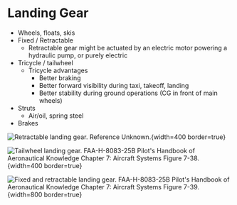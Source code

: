 # Landing Gear

* Wheels, floats, skis
* Fixed / Retractable
  * Retractable gear might be actuated by an electric motor powering a hydraulic pump, or purely electric
* Tricycle / tailwheel
  * Tricycle advantages
    * Better braking
    * Better forward visibility during taxi, takeoff, landing
    * Better stability during ground operations (CG in front of main wheels)
* Struts
  * Air/oil, spring steel
* Brakes

![Retractable landing gear. Reference Unknown.](/img/rectractable-gear.jpg){width=400 border=true}

![Tailwheel landing gear. [FAA-H-8083-25B Pilot's Handbook of Aeronautical Knowledge](https://www.faa.gov/regulations_policies/handbooks_manuals/aviation/phak) [Chapter 7: Aircraft Systems](https://www.faa.gov/sites/faa.gov/files/regulations_policies/handbooks_manuals/aviation/phak/09_phak_ch7.pdf) Figure 7-38.](/img/phak/phak-figure-7-38-tailwheel-landing-gear.jpg){width=400 border=true}

![Fixed and retractable landing gear. [FAA-H-8083-25B Pilot's Handbook of Aeronautical Knowledge](https://www.faa.gov/regulations_policies/handbooks_manuals/aviation/phak) [Chapter 7: Aircraft Systems](https://www.faa.gov/sites/faa.gov/files/regulations_policies/handbooks_manuals/aviation/phak/09_phak_ch7.pdf) Figure 7-39.](/img/phak/phak-figure-7-39-fixed-and-retractable-landing-gear.jpg){width=800 border=true}
